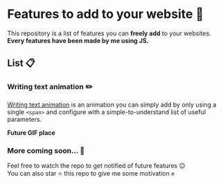 # Features to add to your website 🎉

This repository is a list of features you can __freely add__ to your websites.
<br>**Every features have been made by me using JS.**

## List 📋

### Writing text animation ✏️

[Writing text animation](/writing-text-animation/) is an animation you can simply add by only using a single `<span>` and configure with a simple-to-understand list of useful parameters.

**Future GIF place**

### More coming soon... 🚪

Feel free to watch the repo to get notified of future features 😉
<br>You can also star ⭐ this repo to give me some motivation ✊
